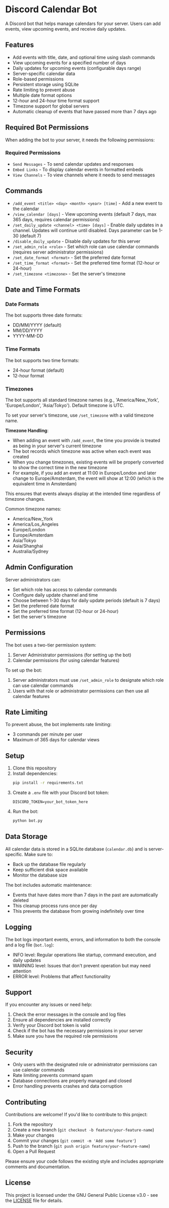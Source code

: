 # Discord Calendar Bot

A Discord bot that helps manage calendars for your server. Users can add events, view upcoming events, and receive daily updates.

## Features

- Add events with title, date, and optional time using slash commands
- View upcoming events for a specified number of days
- Daily updates for upcoming events (configurable days range)
- Server-specific calendar data
- Role-based permissions
- Persistent storage using SQLite
- Rate limiting to prevent abuse
- Multiple date format options
- 12-hour and 24-hour time format support
- Timezone support for global servers
- Automatic cleanup of events that have passed more than 7 days ago

## Required Bot Permissions

When adding the bot to your server, it needs the following permissions:

### Required Permissions
- `Send Messages` - To send calendar updates and responses
- `Embed Links` - To display calendar events in formatted embeds
- `View Channels` - To view channels where it needs to send messages

## Commands

- `/add_event <title> <day> <month> <year> [time]` - Add a new event to the calendar
- `/view_calendar [days]` - View upcoming events (default 7 days, max 365 days, requires calendar permissions)
- `/set_daily_update <channel> <time> [days]` - Enable daily updates in a channel. Updates will continue until disabled. Days parameter can be 1-30 (default 7)
- `/disable_daily_update` - Disable daily updates for this server
- `/set_admin_role <role>` - Set which role can use calendar commands (requires server administrator permissions)
- `/set_date_format <format>` - Set the preferred date format
- `/set_time_format <format>` - Set the preferred time format (12-hour or 24-hour)
- `/set_timezone <timezone>` - Set the server's timezone

## Date and Time Formats

### Date Formats
The bot supports three date formats:
- DD/MM/YYYY (default)
- MM/DD/YYYY
- YYYY-MM-DD

### Time Formats
The bot supports two time formats:
- 24-hour format (default)
- 12-hour format

### Timezones
The bot supports all standard timezone names (e.g., 'America/New_York', 'Europe/London', 'Asia/Tokyo').
Default timezone is UTC.

To set your server's timezone, use `/set_timezone` with a valid timezone name.

**Timezone Handling**:
- When adding an event with `/add_event`, the time you provide is treated as being in your server's current timezone
- The bot records which timezone was active when each event was created
- When you change timezones, existing events will be properly converted to show the correct time in the new timezone
- For example, if you add an event at 11:00 in Europe/London and later change to Europe/Amsterdam, the event will show at 12:00 (which is the equivalent time in Amsterdam)

This ensures that events always display at the intended time regardless of timezone changes.

Common timezone names:
- America/New_York
- America/Los_Angeles
- Europe/London
- Europe/Amsterdam
- Asia/Tokyo
- Asia/Shanghai
- Australia/Sydney

## Admin Configuration

Server administrators can:
- Set which role has access to calendar commands
- Configure daily update channel and time
- Choose between 1-30 days for daily update periods (default is 7 days)
- Set the preferred date format
- Set the preferred time format (12-hour or 24-hour)
- Set the server's timezone

## Permissions

The bot uses a two-tier permission system:
1. Server Administrator permissions (for setting up the bot)
2. Calendar permissions (for using calendar features)

To set up the bot:
1. Server administrators must use `/set_admin_role` to designate which role can use calendar commands
2. Users with that role or administrator permissions can then use all calendar features

## Rate Limiting

To prevent abuse, the bot implements rate limiting:
- 3 commands per minute per user
- Maximum of 365 days for calendar views

## Setup

1. Clone this repository
2. Install dependencies:
   ```bash
   pip install -r requirements.txt
   ```
3. Create a `.env` file with your Discord bot token:
   ```
   DISCORD_TOKEN=your_bot_token_here
   ```
4. Run the bot:
   ```bash
   python bot.py
   ```

## Data Storage

All calendar data is stored in a SQLite database (`calendar.db`) and is server-specific. Make sure to:
- Back up the database file regularly
- Keep sufficient disk space available
- Monitor the database size

The bot includes automatic maintenance:
- Events that have dates more than 7 days in the past are automatically deleted
- This cleanup process runs once per day
- This prevents the database from growing indefinitely over time

## Logging

The bot logs important events, errors, and information to both the console and a log file (`bot.log`):
- INFO level: Regular operations like startup, command execution, and daily updates
- WARNING level: Issues that don't prevent operation but may need attention
- ERROR level: Problems that affect functionality

## Support

If you encounter any issues or need help:
1. Check the error messages in the console and log files
2. Ensure all dependencies are installed correctly
3. Verify your Discord bot token is valid
4. Check if the bot has the necessary permissions in your server
5. Make sure you have the required role permissions

## Security

- Only users with the designated role or administrator permissions can use calendar commands
- Rate limiting prevents command spam
- Database connections are properly managed and closed
- Error handling prevents crashes and data corruption

## Contributing

Contributions are welcome! If you'd like to contribute to this project:

1. Fork the repository
2. Create a new branch (`git checkout -b feature/your-feature-name`)
3. Make your changes
4. Commit your changes (`git commit -m 'Add some feature'`)
5. Push to the branch (`git push origin feature/your-feature-name`)
6. Open a Pull Request

Please ensure your code follows the existing style and includes appropriate comments and documentation.

## License

This project is licensed under the GNU General Public License v3.0 - see the [LICENSE](LICENSE) file for details.